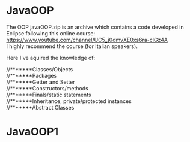 # JavaOOP
The OOP javaOOP.zip is an archive which contains a code developed in Eclipse following this online course:</br>
https://www.youtube.com/channel/UC5_j0dmvXE0xs6ra-clGz4A</br>
I highly recommend the course (for Italian speakers). </br>

Here I've aquired the knowledge of:</br>

//*******Classes/Objects</br>
//*******Packages</br>
//*******Getter and Setter</br> 
//*******Constructors/methods</br>
//*******Finals/static statements</br>
//*******Inheritance, private/protected instances</br>
//*******Abstract Classes</br>


# JavaOOP1
